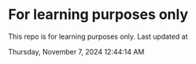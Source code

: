 # For learning purposes only
This repo is for learning purposes only.
Last updated at

Thursday, November 7, 2024 12:44:14 AM

